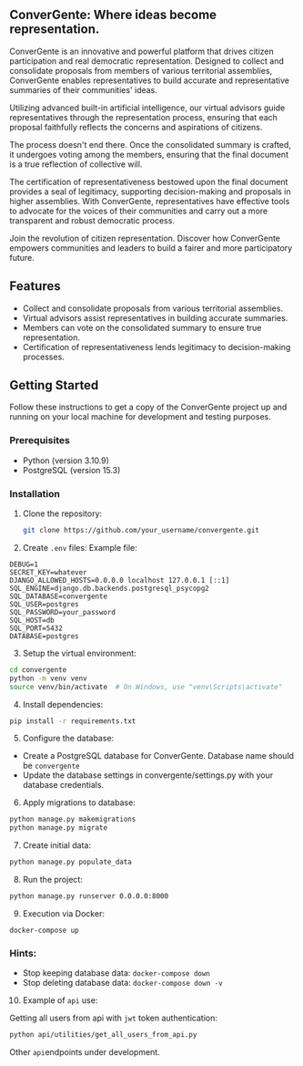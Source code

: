 ## ConverGente: Where ideas become representation.

ConverGente is an innovative and powerful platform that drives citizen participation and real democratic representation. Designed to collect and consolidate proposals from members of various territorial assemblies, ConverGente enables representatives to build accurate and representative summaries of their communities' ideas.

Utilizing advanced built-in artificial intelligence, our virtual advisors guide representatives through the representation process, ensuring that each proposal faithfully reflects the concerns and aspirations of citizens.

The process doesn't end there. Once the consolidated summary is crafted, it undergoes voting among the members, ensuring that the final document is a true reflection of collective will.

The certification of representativeness bestowed upon the final document provides a seal of legitimacy, supporting decision-making and proposals in higher assemblies. With ConverGente, representatives have effective tools to advocate for the voices of their communities and carry out a more transparent and robust democratic process.

Join the revolution of citizen representation. Discover how ConverGente empowers communities and leaders to build a fairer and more participatory future.

## Features

- Collect and consolidate proposals from various territorial assemblies.
- Virtual advisors assist representatives in building accurate summaries.
- Members can vote on the consolidated summary to ensure true representation.
- Certification of representativeness lends legitimacy to decision-making processes.

## Getting Started

Follow these instructions to get a copy of the ConverGente project up and running 
on your local machine for development and testing purposes.

### Prerequisites

- Python (version 3.10.9)
- PostgreSQL (version 15.3)

### Installation

1. Clone the repository:

   ```bash
   git clone https://github.com/your_username/convergente.git
   ```

2. Create `.env` files:
Example file: 
```
DEBUG=1
SECRET_KEY=whatever
DJANGO_ALLOWED_HOSTS=0.0.0.0 localhost 127.0.0.1 [::1]
SQL_ENGINE=django.db.backends.postgresql_psycopg2
SQL_DATABASE=convergente
SQL_USER=postgres
SQL_PASSWORD=your_password
SQL_HOST=db
SQL_PORT=5432
DATABASE=postgres
```

3. Setup the virtual environment:  

```bash
cd convergente
python -m venv venv
source venv/bin/activate  # On Windows, use "venv\Scripts\activate"
```

4. Install dependencies:  
```bash
pip install -r requirements.txt

```

5. Configure the database:

- Create a PostgreSQL database for ConverGente. Database name should be `convergente`
- Update the database settings in convergente/settings.py with your database credentials.

6. Apply migrations to database:  

```bash
python manage.py makemigrations
python manage.py migrate
```

7. Create initial data:  
```bash
python manage.py populate_data
```

8. Run the project:  
```bash
python manage.py runserver 0.0.0.0:8000
```

9. Execution via Docker:  

```
docker-compose up
```

### Hints:  
- Stop keeping database data: `docker-compose down`
- Stop deleting database data: `docker-compose down -v`  

10. Example of `api` use:  

Getting all users from api with `jwt` token authentication:  

```bash
python api/utilities/get_all_users_from_api.py
```
Other `api`endpoints under development.  